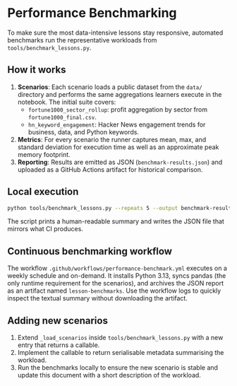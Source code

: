 # Performance Benchmarking

To make sure the most data-intensive lessons stay responsive, automated benchmarks
run the representative workloads from `tools/benchmark_lessons.py`.

## How it works

1. **Scenarios**: Each scenario loads a public dataset from the `data/` directory
   and performs the same aggregations learners execute in the notebook. The
   initial suite covers:
   - `fortune1000_sector_rollup`: profit aggregation by sector from
     `fortune1000_final.csv`.
   - `hn_keyword_engagement`: Hacker News engagement trends for business, data,
     and Python keywords.
2. **Metrics**: For every scenario the runner captures mean, max, and standard
   deviation for execution time as well as an approximate peak memory footprint.
3. **Reporting**: Results are emitted as JSON (`benchmark-results.json`) and
   uploaded as a GitHub Actions artifact for historical comparison.

## Local execution

```bash
python tools/benchmark_lessons.py --repeats 5 --output benchmark-results.json
```

The script prints a human-readable summary and writes the JSON file that mirrors
what CI produces.

## Continuous benchmarking workflow

The workflow `.github/workflows/performance-benchmark.yml` executes on a weekly
schedule and on-demand. It installs Python 3.13, syncs pandas (the only runtime
requirement for the scenarios), and archives the JSON report as an artifact named
`lesson-benchmarks`. Use the workflow logs to quickly inspect the textual
summary without downloading the artifact.

## Adding new scenarios

1. Extend `_load_scenarios` inside `tools/benchmark_lessons.py` with a new entry
   that returns a callable.
2. Implement the callable to return serialisable metadata summarising the
   workload.
3. Run the benchmarks locally to ensure the new scenario is stable and update
   this document with a short description of the workload.
